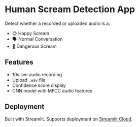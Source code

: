 # Human Scream Detection App

Detect whether a recorded or uploaded audio is a:
- 😊 Happy Scream
- 🗣️ Normal Conversation
- 🚨 Dangerous Scream

## Features
- 10s live audio recording
- Upload `.wav` file
- Confidence score display
- CNN model with MFCC audio features

## Deployment
Built with Streamlit. Supports deployment on [Streamlit Cloud](https://streamlit.io/cloud).
